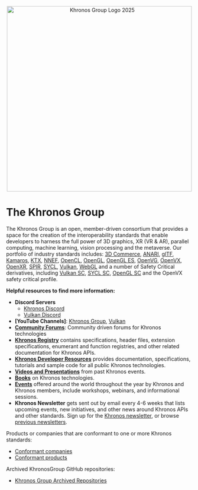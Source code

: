 <div align="center">
  <img width="500" alt="Khronos Group Logo 2025" src="https://github.com/user-attachments/assets/09fc6097-88a8-48c8-a77f-c02269a7652d" />
</div>

# The Khronos Group
The Khronos Group is an open, member-driven consortium that provides a space for the creation of the interoperability standards that enable developers to harness the full power of 3D graphics, XR (VR & AR), parallel computing, machine learning, vision processing and the metaverse. Our portfolio of industry standards includes: [3D Commerce](https://github.com/orgs/KhronosGroup/repositories?q=3dcommerce), [ANARI](https://github.com/orgs/KhronosGroup/repositories?q=anari), [glTF](https://github.com/orgs/KhronosGroup/repositories?q=gltf), [Kamaros](https://github.com/orgs/KhronosGroup/repositories?q=karamos), [KTX](https://github.com/orgs/KhronosGroup/repositories?q=ktx), [NNEF](https://github.com/orgs/KhronosGroup/repositories?q=nnef), [OpenCL](https://github.com/orgs/KhronosGroup/repositories?q=opencl), [OpenGL](https://github.com/orgs/KhronosGroup/repositories?q=opengl), [OpenGL ES](https://github.com/orgs/KhronosGroup/repositories?q=opengles), [OpenVG](https://github.com/orgs/KhronosGroup/repositories?q=openvg), [OpenVX](https://github.com/orgs/KhronosGroup/repositories?q=openvx), [OpenXR](https://github.com/orgs/KhronosGroup/repositories?q=openxr), [SPIR](https://github.com/orgs/KhronosGroup/repositories?q=spir), [SYCL](https://github.com/orgs/KhronosGroup/repositories?q=sycl), [Vulkan](https://github.com/orgs/KhronosGroup/repositories?q=vulkan), [WebGL](https://github.com/orgs/KhronosGroup/repositories?q=webgl) and a number of Safety Critical derivatives, including [Vulkan SC](https://github.com/orgs/KhronosGroup/repositories?q=vulkansc), [SYCL SC](https://github.com/orgs/KhronosGroup/repositories?q=syclsc), [OpenGL SC](https://github.com/orgs/KhronosGroup/repositories?q=openglsc) and the OpenVX safety critical profile.

**Helpful resources to find more information:**

*   **Discord Servers**
    *   [Khronos Discord](https://khr.io/khrdiscord)
    *   [Vulkan Discord](https://discord.gg/vulkan)
*   **[YouTube Channels]**: [Khronos Group](https://www.youtube.com/user/khronosgroup), [Vulkan](https://www.youtube.com/c/vulkan)
*   **[Community Forums](https://community.khronos.org/ "Khronos Community forum")**: Community driven forums for Khronos technologies
*   **[Khronos Registry](https://registry.khronos.org/)** contains specifications, header files, extension specifications, enumerant and function registries, and other related documentation for Khronos APIs.
*   **[Khronos Developer Resources](https://www.khronos.org/developers/ "Khronos developer resources")** provides documentation, specifications, tutorials and sample code for all public Khronos technologies.
*   **[Videos and Presentations](https://www.khronos.org/developers/library/)** from past Khronos events.
*   [**Books**](https://www.khronos.org/developers/books/) on Khronos technologies.
*   [**Events**](https://www.khronos.org/events) offered around the world throughout the year by Khronos and Khronos members, include workshops, webinars, and informational sessions.
*   **Khronos Newsletter** gets sent out by email every 4-6 weeks that lists upcoming events, new initiatives, and other news around Khronos APIs and other standards. Sign up for the [Khronos newsletter](https://eepurl.com/Xh4Q), or browse [previous newsletters](https://us2.campaign-archive2.com/home/?u=4486df88f5b87070bfeac5a4f&id=cc0362d08f).

Products or companies that are conformant to one or more Khronos standards:
* [Conformant companies](https://www.khronos.org/conformance/adopters/conformant-companies)
* [Conformant products](https://www.khronos.org/conformance/adopters/conformant-products)

Archived KhronosGroup GitHub repositories:
* [Khronos Group Archived Repositories](https://github.com/KhronosGroupArchives/)
